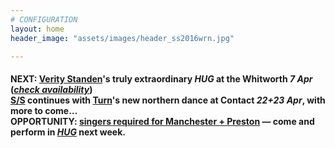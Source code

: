 ```yaml
---
# CONFIGURATION
layout: home
header_image: "assets/images/header_ss2016wrn.jpg"

---
```

#### NEXT: [Verity Standen](/current/2016-springsummer/standen)'s truly extraordinary *HUG* at the Whitworth *7 Apr* (*<a href="http://www.wegottickets.com/wordofwarning" target="_blank">check availability</a>*)<br>[S/S](/current/2016-springsummer) continues with [Turn](/current/2016-turn)'s new northern dance at Contact *22+23 Apr*, with more to come…<br>OPPORTUNITY: <a href="http://veritystanden.com/sing.php" target="_blank">singers required for Manchester + Preston</a> — come and perform in *[HUG](/current/2016-springsummer/standen)* next week.
